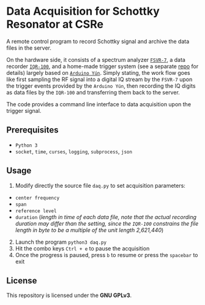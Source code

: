 # Data Acquisition for Schottky Resonator at CSRe
A remote control program to record Schottky signal and archive the data files in the server.

On the hardware side, it consists of a spectrum analyzer [`FSVR-7`](https://www.rohde-schwarz.com/us/product/fsvr-productstartpage_63493-11047.html), a data recorder [`IQR-100`](https://www.rohde-schwarz.com/us/product/iqr-productstartpage_63493-11213.html), and a home-made trigger system (see a separate [repo](https://github.com/SchottkySpectroscopyIMP/ArduinoTriggerSystem) for details) largely based on [`Arduino Yún`](https://store.arduino.cc/usa/arduino-yun).
Simply stating, the work flow goes like first sampling the RF signal into a digital IQ stream by the `FSVR-7` upon the trigger events provided by the `Arduino Yún`, then recording the IQ digits as data files by the `IQR-100` and transferring them back to the server.

The code provides a command line interface to data acquisition upon the trigger signal.

## Prerequisites
 - `Python 3`
 - `socket`, `time`, `curses`, `logging`, `subprocess`, `json`

## Usage
 1. Modify directly the source file `daq.py` to set acquisition parameters:
  - `center frequency`
  - `span`
  - `reference level`
  - `duration` (_length in time of each data file, note that the actual recording duration may differ than the setting, since the `IQR-100` constrains the file length in byte to be a multiple of the unit length 2,621,440_)
 2. Launch the program `python3 daq.py`
 3. Hit the combo keys `Ctrl + e` to pause the acquisition
 4. Once the progress is paused, press `b` to resume or press the `spacebar` to exit

## License
This repository is licensed under the **GNU GPLv3**.
